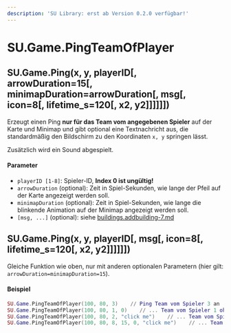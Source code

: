 ```yaml
---
description: 'SU Library: erst ab Version 0.2.0 verfügbar!'
---
```


# SU.Game.PingTeamOfPlayer

## SU.Game.Ping(x, y, playerID\[, arrowDuration=15\[, minimapDuration=arrowDuration\[, msg\[, icon=8\[, lifetime\_s=120\[, x2, y2]]]]]])

Erzeugt einen Ping **nur für das Team vom angegebenen Spieler** auf der Karte und Minimap und gibt optional eine Textnachricht aus, die standardmäßig den Bildschirm zu den Koordinaten `x, y` springen lässt.

Zusätzlich wird ein Sound abgespielt.

#### Parameter

* `playerID [1-8]`: Spieler-ID, **Index 0 ist ungültig!**
* `arrowDuration` (optional): Zeit in Spiel-Sekunden, wie lange der Pfeil auf der Karte angezeigt werden soll.
* `minimapDuration` (optional): Zeit in Spiel-Sekunden, wie lange die blinkende Animation auf der Minimap  angezeigt werden soll.
* `[msg, ...]` (optional): siehe [buildings.addbuilding-7.md](buildings.addbuilding-7.md "mention")



## SU.Game.Ping(x, y, playerID\[, msg\[, icon=8\[, lifetime\_s=120\[, x2, y2]]]]]])

Gleiche Funktion wie oben, nur mit anderen optionalen Parametern (hier gilt: `arrowDuration=minimapDuration=15`).



#### Beispiel

```lua
SU.Game.PingTeamOfPlayer(100, 80, 3)    // Ping Team vom Spieler 3 an (100, 80) für je 15 Sekunden
SU.Game.PingTeamOfPlayer(100, 80, 1, 0)    // ... Team vom Spieler 1 ohne Pfeil, nur Animation auf der Minimap
SU.Game.PingTeamOfPlayer(100, 80, 2, "click me")    // ... Team vom Spieler 2 mit Textausgabe, Bildschirm springt zu den Koordinaten
SU.Game.PingTeamOfPlayer(100, 80, 8, 15, 0, "click me")    // ... Team vom Spieler 8 nur Pfeil und Nachricht
```
